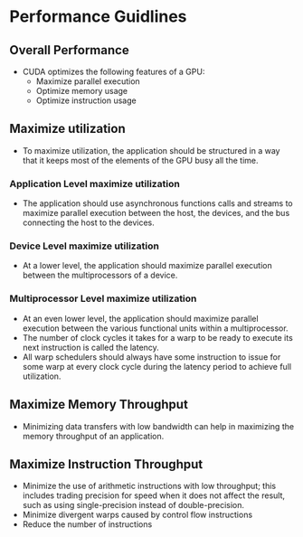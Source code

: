 # Performance Guidlines
## Overall Performance
- CUDA optimizes the following features of a GPU: 
    - Maximize parallel execution 
    - Optimize memory usage 
    - Optimize instruction usage 
## Maximize utilization 
- To maximize utilization, the application should be structured in a way that it keeps most of the elements of the GPU busy all the time. 
### Application Level maximize utilization 
- The application should use asynchronous functions calls and streams to maximize parallel execution between the host, the devices, and the bus connecting the host to the devices. 
### Device Level maximize utilization 
- At a lower level, the application should maximize parallel execution between the multiprocessors of a device. 
### Multiprocessor Level maximize utilization 
- At an even lower level, the application should maximize parallel execution between the various functional units within a multiprocessor. 
- The number of clock cycles it takes for a warp to be ready to execute its next instruction is called the latency.
- All warp schedulers should always have some instruction to issue for some warp at every clock cycle during the latency period to achieve full utilization.
## Maximize Memory Throughput 
- Minimizing data transfers with low bandwidth can help in maximizing the memory throughput of an application.
## Maximize Instruction Throughput 
- Minimize the use of arithmetic instructions with low throughput; this includes trading precision for speed when it does not affect the result, such as using single-precision instead of double-precision.
- Minimize divergent warps caused by control flow instructions 
- Reduce the number of instructions
